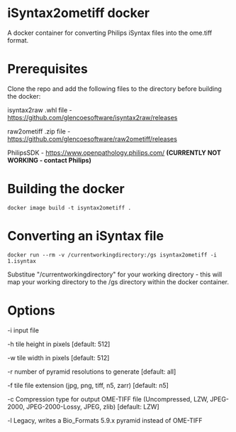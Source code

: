 iSyntax2ometiff docker
======================

A docker container for converting Philips iSyntax files into the ome.tiff format.

Prerequisites
=============

Clone the repo and add the following files to the directory before building the docker:

isyntax2raw .whl file - https://github.com/glencoesoftware/isyntax2raw/releases

raw2ometiff .zip file - https://github.com/glencoesoftware/raw2ometiff/releases

PhilipsSDK - https://www.openpathology.philips.com/ **(CURRENTLY NOT WORKING - contact Philips)**

Building the docker
===================
```
docker image build -t isyntax2ometiff .
```

Converting an iSyntax file
==========================
```
docker run --rm -v /currentworkingdirectory:/gs isyntax2ometiff -i 1.isyntax
```
Substitue "/currentworkingdirectory" for your working directory - this will map your working directory to the /gs directory within the docker container.

Options
=======

-i input file

-h tile height in pixels [default: 512]

-w tile width in pixels [default: 512]

-r number of pyramid resolutions to generate [default: all]

-f tile file extension (jpg, png, tiff, n5, zarr) [default: n5]

-c Compression type for output OME-TIFF file (Uncompressed, LZW, JPEG-2000, JPEG-2000-Lossy, JPEG, zlib) [default: LZW]

-l Legacy, writes a Bio_Formats 5.9.x pyramid instead of OME-TIFF
